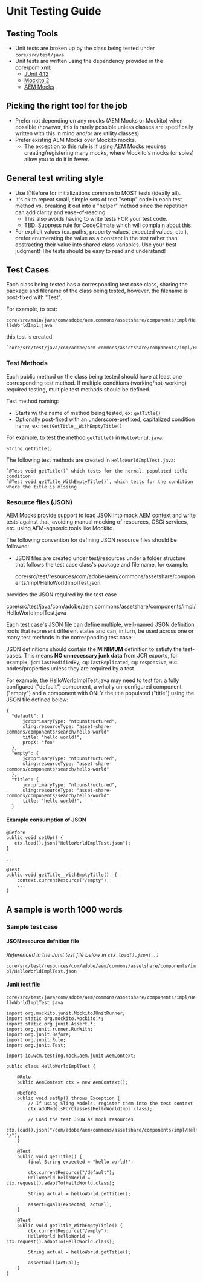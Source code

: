 # Unit Testing Guide

## Testing Tools

* Unit tests are broken up by the class being tested under `core/src/test/java`.
* Unit tests are written using the dependency provided in the core/pom.xml:
    * [JUnit 4.12](https://junit.org/junit4/)
    * [Mockito 2](https://site.mockito.org/)
    * [AEM Mocks](http://wcm.io/testing/aem-mock/usage.html)

## Picking the right tool for the job

* Prefer not depending on any mocks (AEM Mocks or Mockito) when possible (however, this is rarely possible unless classes are specifically written with this in mind and/or are utility classes).
* Prefer existing AEM Mocks over Mockito mocks.
    * The exception to this rule is if using AEM Mocks requires creating/registering many mocks, where Mockito's mocks (or spies) allow you to do it in fewer.

## General test writing style

* Use @Before for initializations common to MOST tests (ideally all).
* It's ok to repeat small, simple sets of test "setup" code in each test method vs. breaking it out into a "helper" method since the repetition can add clarity and ease-of-reading.
    * This also avoids having to write tests FOR your test code.
    * TBD: Suppress rule for CodeClimate which will complain about this.
* For explicit values (ex. paths, property values, expected values, etc.), prefer enumerating the value as a constant in the test rather than abstracting their value into shared class variables. Use your best judgment! The tests should be easy to read and understand!


## Test Cases

Each class being tested has a corresponding test case class, sharing the package and filename of the class being tested, however, the filename is post-fixed with "Test".

For example, to test:

   `core/src/main/java/com/adobe/aem.commons/assetshare/components/impl/HelloWorldImpl.java`

this test is created:

    `core/src/test/java/com/adobe/aem.commons/assetshare/components/impl/HelloWorldImplTest.java`

### Test Methods

Each public method on the class being tested should have at least one corresponding test method. If multiple conditions (working/not-working) required testing, multiple test methods should be defined.

Test method naming:
* Starts w/ the name of method being tested, ex: `getTitle()`
* Optionally post-fixed with an underscore-prefixed, capitalized condition name, ex: `testGetTitle__WithEmptyTitle()`

For example, to test the method `getTitle()` in `HelloWorld.java`:

   `String getTitle()`

The following test methods are created in `HelloWorldImplTest.java`:

    `@Test void getTitle()` which tests for the normal, populated title condition
    `@Test void getTitle_WithEmptyTitle()`, which tests for the condition where the title is missing

### Resource files (JSON)

AEM Mocks provide support to load JSON into mock AEM context and write tests against that, avoiding manual mocking of resources, OSGi services, etc. using AEM-agnostic tools like Mockito.

The following convention for defining JSON resource files should be followed:

* JSON files are created under test/resources under a folder structure that follows the test case class's package and file name, for example:

   core/src/test/resources/com/adobe/aem/commons/assetshare/components/impl/HelloWorldImplTest.json

provides the JSON required by the test case 

   core/src/test/java/com/adobe/aem.commons/assetshare/components/impl/HelloWorldImplTest.java

Each test case's JSON file can define multiple, well-named JSON definition roots that represent different states and can, in turn, be used across one or many test methods in the corresponding test case.

JSON definitions should contain the **MINIMUM** definition to satisfy the test-cases. This means **NO unnecessary junk data** from JCR exports, for example, `jcr:lastModifiedBy`, `cq:lastReplicated`, `cq:responsive`, etc. nodes/properties unless they are required by a test.

For example, the HelloWorldImplTest.java may need to test for: a fully configured ("default")  component, a wholly un-configured component ("empty") and a component with ONLY the title populated ("title") using the JSON file defined below:

```
{
  "default": {
      jcr:primaryType: "nt:unstructured",
      sling:resourceType: "asset-share-commons/components/search/hello-world"
      title: "hello world!",
      propX: "foo"
  },
  "empty": {
      jcr:primaryType: "nt:unstructured",
      sling:resourceType: "asset-share-commons/components/search/hello-world"
  },
  "title": {
      jcr:primaryType: "nt:unstructured",
      sling:resourceType: "asset-share-commons/components/search/hello-world"
      title: "hello world!",
  }
```

#### Example consumption of JSON

```
@Before
public void setUp() {
   ctx.load().json("HelloWorldImplTest.json");
}

...

@Test
public void getTitle__WithEmptyTitle()  {
    context.currentResource("/empty");
    ...
}
```

## A sample is worth 1000 words


### Sample test case

#### JSON resource defnition file

*Referenced in the Junit test file below in `ctx.load().json(..)`*

`core/src/test/resources/com/adobe/aem/commons/assetshare/components/impl/HelloWorldImplTest.json`


#### Junit test file

`core/src/test/java/com/adobe/aem/commons/assetshare/components/impl/HelloWorldImplTest.java`

```
import org.mockito.junit.MockitoJUnitRunner;
import static org.mockito.Mockito.*;
import static org.junit.Assert.*;
import org.junit.runner.RunWith;
import org.junit.Before;
import org.junit.Rule;
import org.junit.Test;

import io.wcm.testing.mock.aem.junit.AemContext;

public class HelloWorldImplTest {

    @Rule
    public AemContext ctx = new AemContext();

    @Before
    public void setUp() throws Exception {
        // If using Sling Models, register them into the test context
        ctx.addModelsForClasses(HelloWorldImpl.class);

        // Load the test JSON as mock resources
        ctx.load().json("/com/adobe/aem/commons/assetshare/components/impl/HelloWorldImplTest.json", "/");
    }

    @Test
    public void getTitle() {
        final String expected = "hello world!";

        ctx.currentResource("/default");
        HelloWorld helloWorld = ctx.request().adaptTo(HelloWorld.class);

        String actual = helloWorld.getTitle();

        assertEquals(expected, actual);
    }

    @Test
    public void getTitle_WithEmptyTitle() {
        ctx.currentResource("/empty");
        HelloWorld helloWorld = ctx.request().adaptTo(HelloWorld.class);

        String actual = helloWorld.getTitle();

        assertNull(actual);
    }
}

```
